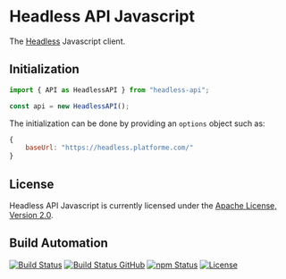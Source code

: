 # Headless API Javascript

The [Headless](https://github.com/hivesolutions/headless) Javascript client.

## Initialization

```javascript
import { API as HeadlessAPI } from "headless-api";

const api = new HeadlessAPI();
```

The initialization can be done by providing an `options` object such as:

```javascript
{
    baseUrl: "https://headless.platforme.com/"
}
```

## License

Headless API Javascript is currently licensed under the [Apache License, Version 2.0](http://www.apache.org/licenses/).

## Build Automation

[![Build Status](https://travis-ci.com/hivesolutions/headless_api_js.svg?branch=master)](https://travis-ci.com/hivesolutions/headless_api_js)
[![Build Status GitHub](https://github.com/hivesolutions/headless_api_js/workflows/Main%20Workflow/badge.svg)](https://github.com/hivesolutions/headless_api_js/actions)
[![npm Status](https://img.shields.io/npm/v/headless-api-js.svg)](https://www.npmjs.com/package/headless-api-js)
[![License](https://img.shields.io/badge/license-Apache%202.0-blue.svg)](https://www.apache.org/licenses/)
